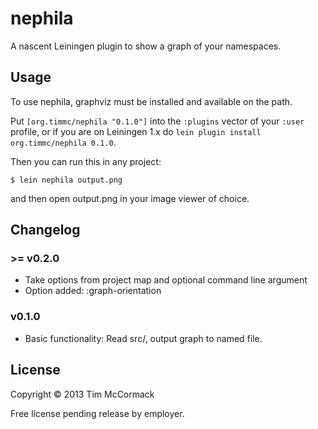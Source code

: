 # nephila

A nascent Leiningen plugin to show a graph of your namespaces.

## Usage

To use nephila, graphviz must be installed and available on the path.

Put `[org.timmc/nephila "0.1.0"]` into the `:plugins` vector of your
`:user` profile, or if you are on Leiningen 1.x do `lein plugin install
org.timmc/nephila 0.1.0`.

Then you can run this in any project:

    $ lein nephila output.png

and then open output.png in your image viewer of choice.

## Changelog

### >= v0.2.0

* Take options from project map and optional command line argument
* Option added: :graph-orientation

### v0.1.0

* Basic functionality: Read src/, output graph to named file.

## License

Copyright © 2013 Tim McCormack

Free license pending release by employer.
